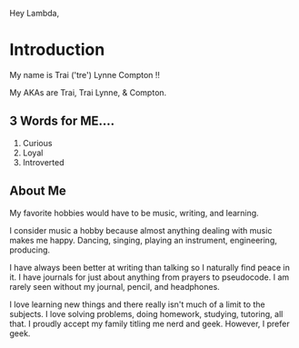 Hey Lambda,
# Introduction
My name is Trai ('tre') Lynne Compton !! 

My AKAs are Trai, Trai Lynne, & Compton. 


## 3 Words for ME....
1. Curious
2. Loyal
3. Introverted

## About Me
My favorite hobbies would have to be music, writing, and learning. 

I consider music a hobby because almost anything dealing with music makes me happy. Dancing, singing, playing an instrument, engineering, producing. 

I have always been better at writing than talking so I naturally find peace in it. I have journals for just about anything from prayers to pseudocode. I am rarely seen without my journal, pencil, and headphones. 

I love learning new things and there really isn't much of a limit to the subjects. I love solving problems, doing homework, studying, tutoring, all that. I proudly accept my family titling me nerd and geek. However, I prefer geek. 